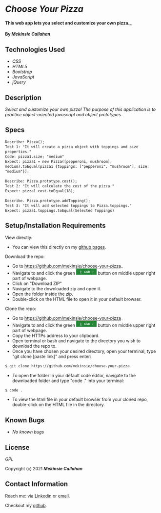 # _Choose Your Pizza_

#### This web app lets you select and customize your own pizza._

#### By _**Mekinsie Callahan**_

## Technologies Used

* _CSS_
* _HTML5_
* _Bootstrap_
* _JavaScript_
* _jQuery_

## Description

_Select and customize your own pizza! The purpose of this application is to practice object-oriented javascript and object prototypes._

## Specs
```
Describe: Pizza();
Test 1: "It will create a pizza object with toppings and size properties."
Code: pizza1.size; "medium"
Expect: pizza1 = new Pizza([pepperoni, mushroom], medium).toEqual(pizza1 {toppings: ["pepperoni", "mushroom"], size: "medium"});

Describe: Pizza.prototype.cost();
Test 2: "It will calculate the cost of the pizza."
Expect: pizza1.cost.toEqual(18);

Describe. Pizza.prototype.addTopping();
Test 3: "It will add selected toppings to Pizza.toppings."
Expect: pizza1.toppings.toEqual(Selected Toppings)
```

## Setup/Installation Requirements
View directly:
* You can view this directly on my <a href="https://mekinsie.github.io/choose-your-pizza" target="_blank">github pages</a>.

Download the repo:
* Go to https://github.com/mekinsie/choose-your-pizza_
* Navigate to and click the green <img src="code.PNG" alt="code" height="20"> button on middle upper right part of webpage.
* Click on "Download ZIP"
* Navigate to the downloaded zip and open it.
* Open the folder inside the zip.
* Double-click on the HTML file to open it in your default browser.

Clone the repo:
* Go to https://github.com/mekinsie/choose-your-pizza_
* Navigate to and click the green <img src="code.PNG" alt="code" height="20"> button on middle upper right part of webpage.
* Copy the HTTPs address to your clipboard.
* Open terminal or bash and navigate to the directory you wish to download the repo to.
* Once you have chosen your desired directory, open your terminal, type "git clone [paste link]" and press enter:
```bash 
$ git clone https://github.com/mekinsie/choose-your-pizza
```
* To open the folder in your default code editor, navigate to the downloaded folder and type "code ." into your terminal:
``` bash
$ code .
```
* To view the html file in your default browser from your cloned repo, double-click on the HTML file in the directory.

## Known Bugs

* _No known bugs_

## License

_GPL_

Copyright (c) 2021 **_Mekinsie Callahan_**

## Contact Information

Reach me: via <a href="https://www.linkedin.com/in/mekinsie/" target="_blank">Linkedin</a> or <a href="mailto:mekinsie.aja@gmail.com" target="_blank">email</a></li>.

Checkout my <a href="https://github.com/mekinsie" target="_blank">github</a>.
